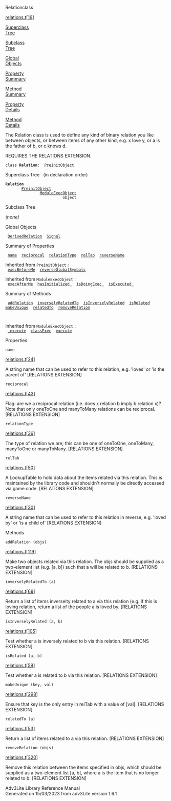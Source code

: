 <span class="title">Relation</span><span class="type">class</span>

[relations.t](../file/relations.t.html)\[[19](../source/relations.t.html#19)\]

[Superclass  
Tree](#_SuperClassTree_)

[Subclass  
Tree](#_SubClassTree_)

[Global  
Objects](#_ObjectSummary_)

[Property  
Summary](#_PropSummary_)

[Method  
Summary](#_MethodSummary_)

[Property  
Details](#_Properties_)

[Method  
Details](#_Methods_)

<div class="fdesc">

The Relation class is used to define any kind of binary relation you
like between objects, or between items of any other kind, e.g. x love y,
or a is the father of b, or c knows d.

REQUIRES THE RELATIONS EXTENSION.

`class `**`Relation`**` :   `[`PreinitObject`](../object/PreinitObject.html)

</div>

<span id="_SuperClassTree_"></span>

<div class="mjhd">

<span class="hdln">Superclass Tree</span>   (in declaration order)

</div>

**`Relation`**  
`         `[`PreinitObject`](../object/PreinitObject.html)  
`                 `[`ModuleExecObject`](../object/ModuleExecObject.html)  
`                         object`  
<span id="_SubClassTree_"></span>

<div class="mjhd">

<span class="hdln">Subclass Tree</span>  

</div>

*(none)* <span id="_ObjectSummary_"></span>

<div class="mjhd">

<span class="hdln">Global Objects</span>  

</div>

` `[`DerivedRelation`](../object/DerivedRelation.html)`  `[`Signal`](../object/Signal.html)`  `
<span id="_PropSummary_"></span>

<div class="mjhd">

<span class="hdln">Summary of Properties</span>  

</div>

` `[`name`](#name)`  `[`reciprocal`](#reciprocal)`  `[`relationType`](#relationType)`  `[`relTab`](#relTab)`  `[`reverseName`](#reverseName)`  `

Inherited from `PreinitObject` :  
` `[`execBeforeMe`](../object/PreinitObject.html#execBeforeMe)`  `[`reverseGlobalSymbols`](../object/PreinitObject.html#reverseGlobalSymbols)`  `

Inherited from `ModuleExecObject` :  
` `[`execAfterMe`](../object/ModuleExecObject.html#execAfterMe)`  `[`hasInitialized_`](../object/ModuleExecObject.html#hasInitialized_)`  `[`isDoingExec_`](../object/ModuleExecObject.html#isDoingExec_)`  `[`isExecuted_`](../object/ModuleExecObject.html#isExecuted_)`  `

<span id="_MethodSummary_"></span>

<div class="mjhd">

<span class="hdln">Summary of Methods</span>  

</div>

` `[`addRelation`](#addRelation)`  `[`inverselyRelatedTo`](#inverselyRelatedTo)`  `[`isInverselyRelated`](#isInverselyRelated)`  `[`isRelated`](#isRelated)`  `[`makeUnique`](#makeUnique)`  `[`relatedTo`](#relatedTo)`  `[`removeRelation`](#removeRelation)`  `

` `

Inherited from `ModuleExecObject` :  
` `[`_execute`](../object/ModuleExecObject.html#_execute)`  `[`classExec`](../object/ModuleExecObject.html#classExec)`  `[`execute`](../object/ModuleExecObject.html#execute)`  `

<span id="_Properties_"></span>

<div class="mjhd">

<span class="hdln">Properties</span>  

</div>

<span id="name"></span>

`name`

[relations.t](../file/relations.t.html)\[[24](../source/relations.t.html#24)\]

<div class="desc">

A string name that can be used to refer to this relation, e.g. 'loves'
or 'is the parent of' \[RELATIONS EXTENSION\]

</div>

<span id="reciprocal"></span>

`reciprocal`

[relations.t](../file/relations.t.html)\[[43](../source/relations.t.html#43)\]

<div class="desc">

Flag: are we a reciprocal relation (i.e. does x relation b imply b
relation x)? Note that only oneToOne and manyToMany relations can be
reciprocal. \[RELATIONS EXTENSION\]

</div>

<span id="relationType"></span>

`relationType`

[relations.t](../file/relations.t.html)\[[36](../source/relations.t.html#36)\]

<div class="desc">

The type of relation we are; this can be one of oneToOne, oneToMany,
manyToOne or manyToMany. \[RELATIONS EXTENSION\]

</div>

<span id="relTab"></span>

`relTab`

[relations.t](../file/relations.t.html)\[[50](../source/relations.t.html#50)\]

<div class="desc">

A LookupTable to hold data about the items related via this relation.
This is maintained by the library code and shouldn't normally be
directly accessed via game code. \[RELATIONS EXTENSION\]

</div>

<span id="reverseName"></span>

`reverseName`

[relations.t](../file/relations.t.html)\[[30](../source/relations.t.html#30)\]

<div class="desc">

A string name that can be used to refer to this relation in reverse,
e.g. 'loved by' or 'is a child of' \[RELATIONS EXTENSION\]

</div>

<span id="_Methods_"></span>

<div class="mjhd">

<span class="hdln">Methods</span>  

</div>

<span id="addRelation"></span>

`addRelation (objs)`

[relations.t](../file/relations.t.html)\[[119](../source/relations.t.html#119)\]

<div class="desc">

Make two objects related via this relation. The objs should be supplied
as a two-element list (e.g. \[a, b\]) such that a will be related to b.
\[RELATIONS EXTENSION\]

</div>

<span id="inverselyRelatedTo"></span>

`inverselyRelatedTo (a)`

[relations.t](../file/relations.t.html)\[[69](../source/relations.t.html#69)\]

<div class="desc">

Return a list of items inverselty related to a via this relation (e.g.
if this is loving relation, return a list of the people a is loved by.
\[RELATIONS EXTENSION\]

</div>

<span id="isInverselyRelated"></span>

`isInverselyRelated (a, b)`

[relations.t](../file/relations.t.html)\[[105](../source/relations.t.html#105)\]

<div class="desc">

Test whether a is inversely related to b via this relation. \[RELATIONS
EXTENSION\]

</div>

<span id="isRelated"></span>

`isRelated (a, b)`

[relations.t](../file/relations.t.html)\[[59](../source/relations.t.html#59)\]

<div class="desc">

Test whether a is related to b via this relation. \[RELATIONS
EXTENSION\]

</div>

<span id="makeUnique"></span>

`makeUnique (key, val)`

[relations.t](../file/relations.t.html)\[[298](../source/relations.t.html#298)\]

<div class="desc">

Ensure that key is the only entry in relTab with a value of \[val\].
\[RELATIONS EXTENSION\]

</div>

<span id="relatedTo"></span>

`relatedTo (a)`

[relations.t](../file/relations.t.html)\[[53](../source/relations.t.html#53)\]

<div class="desc">

Return a list of items related to a via this relation. \[RELATIONS
EXTENSION\]

</div>

<span id="removeRelation"></span>

`removeRelation (objs)`

[relations.t](../file/relations.t.html)\[[320](../source/relations.t.html#320)\]

<div class="desc">

Remove this relation between the items specified in objs, which should
be supplied as a two-element list \[a, b\], where a is the item that is
no longer related to b. \[RELATIONS EXTENSION\]

</div>

<div class="ftr">

Adv3Lite Library Reference Manual  
Generated on 15/03/2023 from adv3Lite version 1.6.1

</div>
